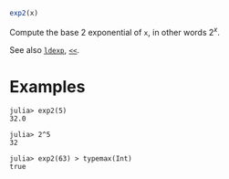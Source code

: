 ```julia
exp2(x)
```

Compute the base 2 exponential of `x`, in other words $2^x$.

See also [`ldexp`](@ref), [`<<`](@ref).

# Examples

```jldoctest
julia> exp2(5)
32.0

julia> 2^5
32

julia> exp2(63) > typemax(Int)
true
```
